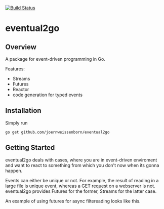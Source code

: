 [![Build Status](https://travis-ci.org/joernweissenborn/eventual2go.svg)](https://travis-ci.org/joernweissenborn/eventual2go)

# eventual2go

## Overview
A package for event-driven programming in Go.

Features:

* Streams
* Futures
* Reactor
* code generation for typed events

## Installation

Simply run

```
go get github.com/joernweissenborn/eventual2go
```

## Getting Started

eventual2go deals with cases, where you are in event-driven enviroment and want to react to something from which you don't now when its gonna happen.

Events can either be unique or not. For example, the result of reading in a large file is unique event, whereas a GET request on a webserver is not. eventual2go provides Futures for the former, Streams for the latter case.

An example of using futures for async filtereading looks like this.

```
```
